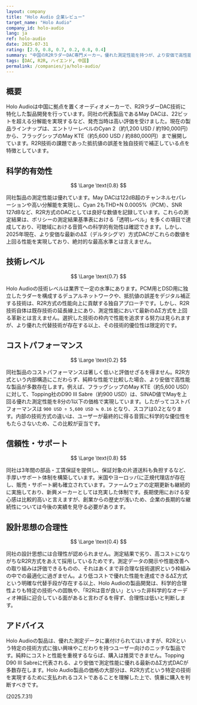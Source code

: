 ```yaml
---
layout: company
title: "Holo Audio 企業レビュー"
target_name: "Holo Audio"
company_id: holo-audio
lang: ja
ref: holo-audio
date: 2025-07-31
rating: [2.9, 0.8, 0.7, 0.2, 0.8, 0.4]
summary: "中国のR2RラダーDAC専門メーカー。優れた測定性能を持つが、より安価で高性能なΔΣ方式DACの存在によりコストパフォーマンスは著しく低く、技術選択の合理性にも疑問が残る。"
tags: [DAC, R2R, ハイエンド, 中国]
permalink: /companies/ja/holo-audio/
---
```

## 概要

Holo Audioは中国に拠点を置くオーディオメーカーで、R2RラダーDAC技術に特化した製品開発を行っています。同社の代表製品であるMay DACは、22ビットを超える分解能を実現するなど、発売当時は高い評価を受けました。現在の製品ラインナップは、エントリーレベルのCyan 2（約1,200 USD / 約190,000円）から、フラッグシップのMay KTE（約5,600 USD / 約880,000円）まで展開しています。R2R技術の課題であった抵抗値の誤差を独自技術で補正している点を特徴としています。

## 科学的有効性

$$ \Large \text{0.8} $$

同社製品の測定性能は優れています。May DACは122dB超のチャンネルセパレーションや高い分解能を実現し、Cyan 2もTHD+N 0.0005%（PCM）、SNR 127dBなど、R2R方式のDACとしては良好な数値を記録しています。これらの測定結果は、ポリシーの測定結果基準表における「透明レベル」を多くの項目で達成しており、可聴域における音質への科学的有効性は確認できます。しかし、2025年現在、より安価な最新のΔΣ（デルタシグマ）方式DACがこれらの数値を上回る性能を実現しており、絶対的な最高水準とは言えません。

## 技術レベル

$$ \Large \text{0.7} $$

Holo Audioの技術レベルは業界で一定の水準にあります。PCM用とDSD用に独立したラダーを構成するデュアルネットワークや、抵抗値の誤差をデジタル補正する技術は、R2R方式の性能向上に貢献する独自アプローチです。しかし、R2R技術自体は既存技術の延長線上にあり、測定性能において最新のΔΣ方式を上回る革新とは言えません。選択した技術の枠内で性能を追求する努力は見られますが、より優れた代替技術が存在する以上、その技術的優位性は限定的です。

## コストパフォーマンス

$$ \Large \text{0.2} $$

同社製品のコストパフォーマンスは著しく低いと評価せざるを得ません。R2R方式という内部構造にこだわらず、純粋な性能で比較した場合、より安価で高性能な製品が多数存在します。例えば、フラッグシップのMay KTE（約5,600 USD）に対して、Topping社のD90 III Sabre（約900 USD）は、SINAD値でMayを上回る優れた測定性能を8分の1以下の価格で実現しています。したがってコストパフォーマンスは `900 USD ÷ 5,600 USD ≒ 0.16` となり、スコアは0.2となります。内部の技術方式の違いは、ユーザーが最終的に得る音質に科学的な優位性をもたらさないため、この比較が妥当です。

## 信頼性・サポート

$$ \Large \text{0.8} $$

同社は3年間の部品・工賃保証を提供し、保証対象の片道送料も負担するなど、手厚いサポート体制を構築しています。米国やヨーロッパに正規代理店が存在し、販売・サポート網も確立されています。ファームウェアの定期更新も継続的に実施しており、新興メーカーとしては充実した体制です。長期使用における安心感は比較的高いと言えますが、創業からの歴史が浅いため、企業の長期的な継続性については今後の実績を見守る必要があります。

## 設計思想の合理性

$$ \Large \text{0.4} $$

同社の設計思想には合理性が認められません。測定結果で劣り、高コストになりがちなR2R方式をあえて採用しているためです。測定データの開示や性能改善への取り組みは評価できるものの、それはあくまで非合理な技術選択という枠組みの中での最適化に過ぎません。より低コストで優れた性能を達成できるΔΣ方式という明確な代替手段が存在する以上、Holo Audioの製品開発は、科学的合理性よりも特定の技術への固執や、「R2Rは音が良い」といった非科学的なオーディオ神話に迎合している面があると言わざるを得ず、合理性は低いと判断します。

## アドバイス

Holo Audioの製品は、優れた測定データに裏付けられてはいますが、R2Rという特定の技術方式に強い興味やこだわりを持つユーザー向けのニッチな製品です。純粋にコストと性能を重視するならば、購入は推奨できません。Topping D90 III Sabreに代表される、より安価で測定性能に優れる最新のΔΣ方式DACが多数存在します。Holo Audio製品の価格の大部分は、R2R方式という特定の技術を実現するために支払われるコストであることを理解した上で、慎重に購入を判断すべきです。

(2025.7.31)
